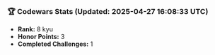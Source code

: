 ### 🏆 Codewars Stats (Updated: 2025-04-27 16:08:33 UTC)

- **Rank:** 8 kyu
- **Honor Points:** 3
- **Completed Challenges:** 1
